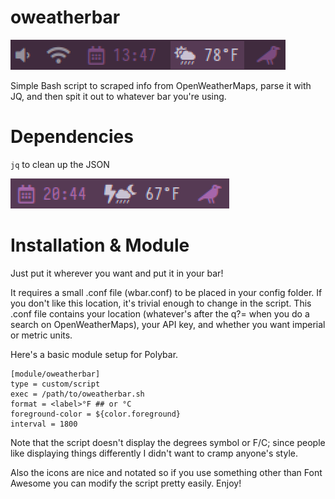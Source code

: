 # oweatherbar

![](/pic.png)

Simple Bash script to scraped info from OpenWeatherMaps, parse it with JQ, and then spit it out to whatever bar you're using.

# Dependencies

`jq` to clean up the JSON 

![](/pic2.png)

# Installation & Module

Just put it wherever you want and put it in your bar! 

It requires a small .conf file (wbar.conf) to be placed in your config folder. If you don't like this location, it's trivial enough to change in the script. This .conf file contains your location (whatever's after the q?= when you do a search on OpenWeatherMaps), your API key, and whether you want imperial or metric units. 

Here's a basic module setup for Polybar. 
``` 
[module/oweatherbar]
type = custom/script
exec = /path/to/oweatherbar.sh
format = <label>°F ## or °C
foreground-color = ${color.foreground}
interval = 1800
``` 
Note that the script doesn't display the degrees symbol or F/C; since people like displaying things differently I didn't want to cramp anyone's style. 

Also the icons are nice and notated so if you use something other than Font Awesome you can modify the script pretty easily. Enjoy! 
